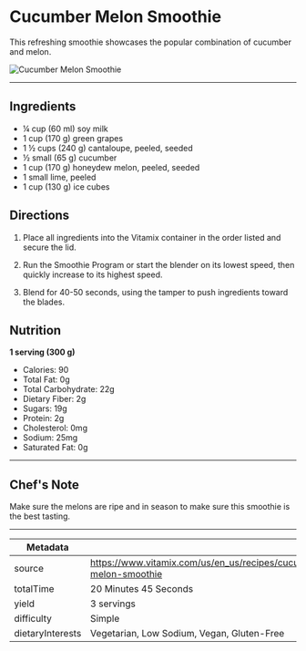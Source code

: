 # Cucumber Melon Smoothie

This refreshing smoothie showcases the popular combination of cucumber and melon.

![Cucumber Melon Smoothie](https://www.vitamix.com/content/dam/vitamix/migration/media/recipe/rcpcucumbermelonsmoothie/images/Cucumber_Melon_Smoothie_0.jpg)

---

## Ingredients

- ¼ cup (60 ml) soy milk
- 1 cup (170 g) green grapes
- 1 ½ cups (240 g) cantaloupe, peeled, seeded
- ½ small (65 g) cucumber
- 1 cup (170 g) honeydew melon, peeled, seeded
- 1 small lime, peeled
- 1 cup (130 g) ice cubes

## Directions

1. Place all ingredients into the Vitamix container in the order listed and secure the lid.

2. Run the Smoothie Program or start the blender on its lowest speed, then quickly increase to its highest speed.

3. Blend for 40-50 seconds, using the tamper to push ingredients toward the blades.

## Nutrition

**1 serving (300 g)**

- Calories: 90
- Total Fat: 0g
- Total Carbohydrate: 22g
- Dietary Fiber: 2g
- Sugars: 19g
- Protein: 2g
- Cholesterol: 0mg
- Sodium: 25mg
- Saturated Fat: 0g

---

## Chef's Note

Make sure the melons are ripe and in season to make sure this smoothie is the best tasting.

---

| Metadata |  |
| --- | --- |
| source | https://www.vitamix.com/us/en_us/recipes/cucumber-melon-smoothie |
| totalTime | 20 Minutes 45 Seconds |
| yield | 3 servings |
| difficulty | Simple |
| dietaryInterests | Vegetarian, Low Sodium, Vegan, Gluten-Free |
